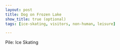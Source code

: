 ```yaml
---
layout: post
title: Dog on Frozen Lake
show_title: true (optional)
tags: [ice-skating, visitors, non-human, leisure]

---
```


Pile: Ice Skating
